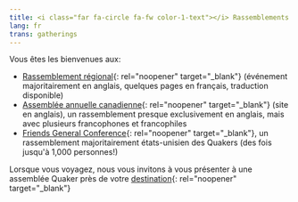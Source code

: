 ```yaml
---
title: <i class="far fa-circle fa-fw color-1-text"></i> Rassemblements Quaker
lang: fr
trans: gatherings
---
```

Vous êtes les bienvenues aux:
* [Rassemblement régional](https://stlawrence.quaker.ca/index-fr){: rel="noopener" target="_blank"} (événement majoritairement en anglais, quelques pages en français, traduction disponible)
* [Assemblée annuelle canadienne](https://quaker.ca/what-we-do/gatherings/){: rel="noopener" target="_blank"} (site en anglais), un rassemblement presque exclusivement en anglais, mais avec plusieurs francophones et francophiles
* [Friends General Conference](https://www.fgcquaker.org/connect/gathering){: rel="noopener" target="_blank"}, un rassemblement majoritairement états-unisien des Quakers (des fois jusqu'à 1,000 personnes!)

Lorsque vous voyagez, nous vous invitons à vous présenter à une assemblée Quaker près de votre [destination](https://www.fgcquaker.org/connect/quaker-finder){: rel="noopener" target="_blank"} 
